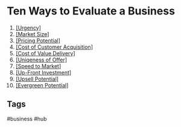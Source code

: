 # Ten Ways to Evaluate a Business

1. [\[Urgency\]](../202203182057)  
2. [\[Market Size\]](../202203182058)  
3. [\[Pricing Potential\]](../202203182100)  
4. [\[Cost of Customer Acquisition\]](../202203182101)  
5. [\[Cost of Value Delivery\]](../202203182102)  
6. [\[Uniqeness of Offer\]](../202203182103)  
7. [\[Speed to Market\]](../202203182104)  
8. [\[Up-Front Investment\]](../202203182105)  
9. [\[Upsell Potential\]](../202203182106)  
10. [\[Evergreen Potential\]](../202203182136)  

## Tags
#business #hub
